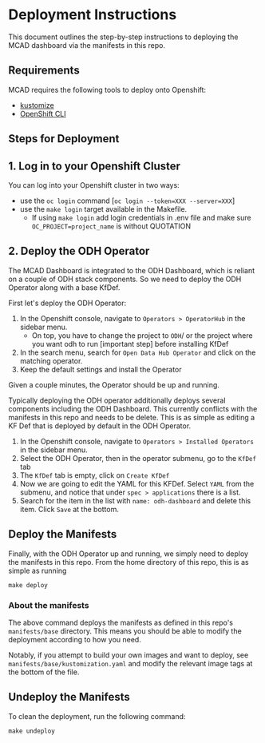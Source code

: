 # Deployment Instructions

This document outlines the step-by-step instructions to deploying the MCAD dashboard via the manifests in this repo. 

## Requirements

MCAD requires the following tools to deploy onto Openshift:

- [kustomize](https://github.com/kubernetes-sigs/kustomize)
- [OpenShift CLI](https://docs.openshift.com/container-platform/4.12/cli_reference/openshift_cli/getting-started-cli.html)


## Steps for Deployment

## 1. Log in to your Openshift Cluster

You can log into your Openshift cluster in two ways:

- use the `oc login` command [`oc login --token=XXX --server=XXX`]
- use the `make login` target available in the Makefile. 
    - If using `make login` add login credentials in .env file and make sure `OC_PROJECT=project_name` is without QUOTATION

## 2. Deploy the ODH Operator

The MCAD Dashboard is integrated to the ODH Dashboard, which is reliant on a couple of ODH stack components. So we need to deploy the ODH Operator along with a base KfDef.

First let's deploy the ODH Operator:

1. In the Openshift console, navigate to `Operators > OperatorHub` in the sidebar menu.
    - On top, you have to change the project to `ODH`/ or the project where you want odh to run [important step] before installing KfDef
2. In the search menu, search for `Open Data Hub Operator` and click on the matching operator. 
3. Keep the default settings and install the Operator

Given a couple minutes, the Operator should be up and running. 

Typically deploying the ODH operator additionally deploys several components including the ODH Dashboard. This currently conflicts with the manifests in this repo and needs to be delete.  This is as simple as editing a KF Def that is deployed by default in the ODH Operator. 

1. In the Openshift console, navigate to `Operators > Installed Operators` in the sidebar menu. 
2. Select the ODH Operator, then in the operator submenu, go to the `KfDef` tab
3. The `KfDef` tab is empty, click on `Create KfDef`
4. Now we are going to edit the YAML for this KFDef. Select `YAML` from the submenu, and notice that under `spec > applications` there is a list. 
5. Search for the item in the list with `name: odh-dashboard` and delete this item. Click `Save` at the bottom. 

## Deploy the Manifests

Finally, with the ODH Operator up and running, we simply need to deploy the manifests in this repo. From the home directory of this repo, this is as simple as running 

```
make deploy
``` 

### About the manifests

The above command deploys the manifests as defined in this repo's `manifests/base` directory. This means you should be able to modify the deployment according to how you need. 

Notably, if you attempt to build your own images and want to deploy, see `manifests/base/kustomization.yaml` and modify the relevant image tags at the bottom of the file. 

## Undeploy the Manifests

To clean the deployment, run the following command:

```
make undeploy
```